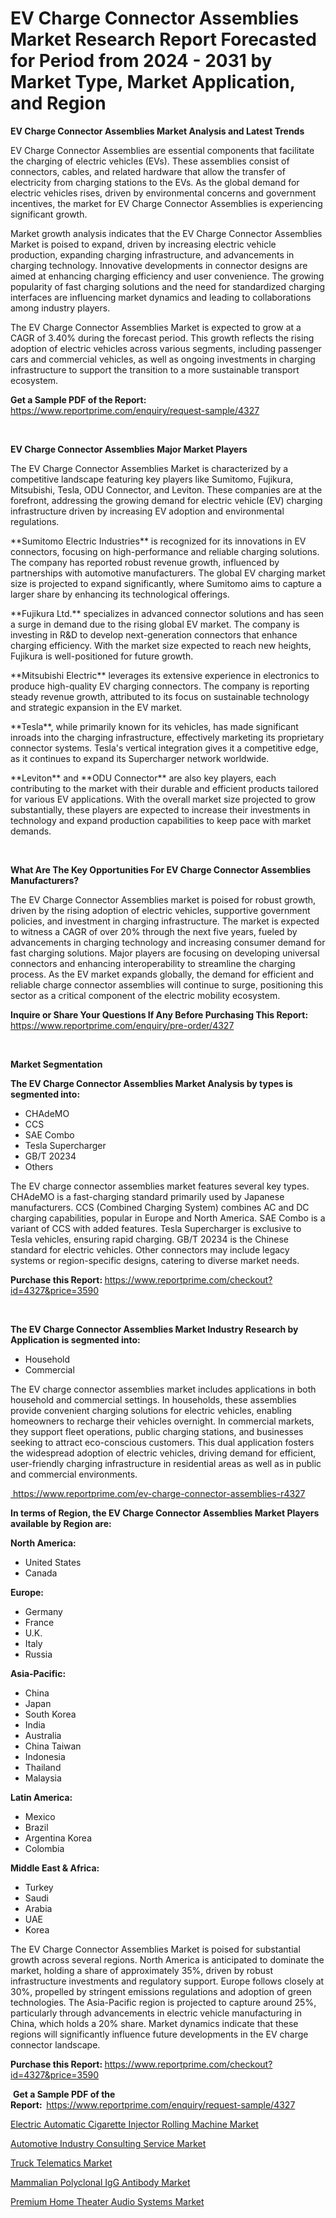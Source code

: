 <p><h1>EV Charge Connector Assemblies Market Research Report Forecasted for Period from 2024 -  2031 by Market Type, Market Application, and Region</h1></p><p><strong>EV Charge Connector Assemblies Market Analysis and Latest Trends</strong></p>
<p><p>EV Charge Connector Assemblies are essential components that facilitate the charging of electric vehicles (EVs). These assemblies consist of connectors, cables, and related hardware that allow the transfer of electricity from charging stations to the EVs. As the global demand for electric vehicles rises, driven by environmental concerns and government incentives, the market for EV Charge Connector Assemblies is experiencing significant growth.</p><p>Market growth analysis indicates that the EV Charge Connector Assemblies Market is poised to expand, driven by increasing electric vehicle production, expanding charging infrastructure, and advancements in charging technology. Innovative developments in connector designs are aimed at enhancing charging efficiency and user convenience. The growing popularity of fast charging solutions and the need for standardized charging interfaces are influencing market dynamics and leading to collaborations among industry players.</p><p>The EV Charge Connector Assemblies Market is expected to grow at a CAGR of 3.40% during the forecast period. This growth reflects the rising adoption of electric vehicles across various segments, including passenger cars and commercial vehicles, as well as ongoing investments in charging infrastructure to support the transition to a more sustainable transport ecosystem.</p></p>
<p><strong>Get a Sample PDF of the Report:&nbsp;</strong> <a href="https://www.reportprime.com/enquiry/request-sample/4327">https://www.reportprime.com/enquiry/request-sample/4327</a></p>
<p>&nbsp;</p>
<p><strong>EV Charge Connector Assemblies Major Market Players</strong></p>
<p><p>The EV Charge Connector Assemblies Market is characterized by a competitive landscape featuring key players like Sumitomo, Fujikura, Mitsubishi, Tesla, ODU Connector, and Leviton. These companies are at the forefront, addressing the growing demand for electric vehicle (EV) charging infrastructure driven by increasing EV adoption and environmental regulations.</p><p>**Sumitomo Electric Industries** is recognized for its innovations in EV connectors, focusing on high-performance and reliable charging solutions. The company has reported robust revenue growth, influenced by partnerships with automotive manufacturers. The global EV charging market size is projected to expand significantly, where Sumitomo aims to capture a larger share by enhancing its technological offerings.</p><p>**Fujikura Ltd.** specializes in advanced connector solutions and has seen a surge in demand due to the rising global EV market. The company is investing in R&D to develop next-generation connectors that enhance charging efficiency. With the market size expected to reach new heights, Fujikura is well-positioned for future growth.</p><p>**Mitsubishi Electric** leverages its extensive experience in electronics to produce high-quality EV charging connectors. The company is reporting steady revenue growth, attributed to its focus on sustainable technology and strategic expansion in the EV market.</p><p>**Tesla**, while primarily known for its vehicles, has made significant inroads into the charging infrastructure, effectively marketing its proprietary connector systems. Tesla's vertical integration gives it a competitive edge, as it continues to expand its Supercharger network worldwide.</p><p>**Leviton** and **ODU Connector** are also key players, each contributing to the market with their durable and efficient products tailored for various EV applications. With the overall market size projected to grow substantially, these players are expected to increase their investments in technology and expand production capabilities to keep pace with market demands.</p></p>
<p>&nbsp;</p>
<p><strong>What Are The Key Opportunities For EV Charge Connector Assemblies Manufacturers?</strong></p>
<p><p>The EV Charge Connector Assemblies market is poised for robust growth, driven by the rising adoption of electric vehicles, supportive government policies, and investment in charging infrastructure. The market is expected to witness a CAGR of over 20% through the next five years, fueled by advancements in charging technology and increasing consumer demand for fast charging solutions. Major players are focusing on developing universal connectors and enhancing interoperability to streamline the charging process. As the EV market expands globally, the demand for efficient and reliable charge connector assemblies will continue to surge, positioning this sector as a critical component of the electric mobility ecosystem.</p></p>
<p><strong>Inquire or Share Your Questions If Any Before Purchasing This Report:</strong> <a href="https://www.reportprime.com/enquiry/pre-order/4327">https://www.reportprime.com/enquiry/pre-order/4327</a></p>
<p>&nbsp;</p>
<p><strong>Market Segmentation</strong></p>
<p><strong>The EV Charge Connector Assemblies Market Analysis by types is segmented into:</strong></p>
<p><ul><li>CHAdeMO</li><li>CCS</li><li>SAE Combo</li><li>Tesla Supercharger</li><li>GB/T 20234</li><li>Others</li></ul></p>
<p><p>The EV charge connector assemblies market features several key types. CHAdeMO is a fast-charging standard primarily used by Japanese manufacturers. CCS (Combined Charging System) combines AC and DC charging capabilities, popular in Europe and North America. SAE Combo is a variant of CCS with added features. Tesla Supercharger is exclusive to Tesla vehicles, ensuring rapid charging. GB/T 20234 is the Chinese standard for electric vehicles. Other connectors may include legacy systems or region-specific designs, catering to diverse market needs.</p></p>
<p><strong>Purchase this Report:&nbsp;</strong><a href="https://www.reportprime.com/checkout?id=4327&price=3590">https://www.reportprime.com/checkout?id=4327&price=3590</a></p>
<p>&nbsp;</p>
<p><strong>The EV Charge Connector Assemblies Market Industry Research by Application is segmented into:</strong></p>
<p><ul><li>Household</li><li>Commercial</li></ul></p>
<p><p>The EV charge connector assemblies market includes applications in both household and commercial settings. In households, these assemblies provide convenient charging solutions for electric vehicles, enabling homeowners to recharge their vehicles overnight. In commercial markets, they support fleet operations, public charging stations, and businesses seeking to attract eco-conscious customers. This dual application fosters the widespread adoption of electric vehicles, driving demand for efficient, user-friendly charging infrastructure in residential areas as well as in public and commercial environments.</p></p>
<p><a href="https://www.reportprime.com/ev-charge-connector-assemblies-r4327">&nbsp;https://www.reportprime.com/ev-charge-connector-assemblies-r4327</a></p>
<p><strong>In terms of Region, the EV Charge Connector Assemblies Market Players available by Region are:</strong></p>
<p>
    <p> <strong> North America: </strong>
        <ul>
            <li>United States</li>
            <li>Canada</li>
        </ul>
        </p> 
    <p> <strong> Europe: </strong>
        <ul>
            <li>Germany</li>
            <li>France</li>
            <li>U.K.</li>
            <li>Italy</li>
            <li>Russia</li>
        </ul>
        </p> 
    <p> <strong> Asia-Pacific: </strong>
        <ul>
            <li>China</li>
            <li>Japan</li>
            <li>South Korea</li>
            <li>India</li>
            <li>Australia</li>
            <li>China Taiwan</li>
            <li>Indonesia</li>
            <li>Thailand</li>
            <li>Malaysia</li>
        </ul>
        </p> 
    <p> <strong> Latin America: </strong>
        <ul>
            <li>Mexico</li>
            <li>Brazil</li>
            <li>Argentina Korea</li>
            <li>Colombia</li>
        </ul>
        </p> 
    <p> <strong> Middle East & Africa: </strong>
        <ul>
            <li>Turkey</li>
            <li>Saudi</li>
            <li>Arabia</li>
            <li>UAE</li>
            <li>Korea</li>
        </ul>
    </p>
    </p>
<p><p>The EV Charge Connector Assemblies Market is poised for substantial growth across several regions. North America is anticipated to dominate the market, holding a share of approximately 35%, driven by robust infrastructure investments and regulatory support. Europe follows closely at 30%, propelled by stringent emissions regulations and adoption of green technologies. The Asia-Pacific region is projected to capture around 25%, particularly through advancements in electric vehicle manufacturing in China, which holds a 20% share. Market dynamics indicate that these regions will significantly influence future developments in the EV charge connector landscape.</p></p>
<p><strong>Purchase this Report: </strong><a href="https://www.reportprime.com/checkout?id=4327&price=3590">https://www.reportprime.com/checkout?id=4327&price=3590</a></p>
<p>&nbsp;<strong>Get a Sample PDF of the Report:&nbsp;&nbsp;</strong><a href="https://www.reportprime.com/enquiry/request-sample/4327">https://www.reportprime.com/enquiry/request-sample/4327</a></p>
<p><strong></strong></p>
<p><p><a href="https://github.com/ParvinKhatun77/Market-Research-Report-List-1/blob/main/electric-automatic-cigarette-injector-rolling-machine-market.md">Electric Automatic Cigarette Injector Rolling Machine Market</a></p><p><a href="https://issuu.com/reportprime-2/docs/automotive-industry-consulting-serv_5cc4e8d791efeb">Automotive Industry Consulting Service Market</a></p><p><a href="https://www.linkedin.com/pulse/truck-telematics-market-strategic-insights-product-evolution-guyvc?trackingId=P6Rn%2BL%2FHTXuPWfdQhekGow%3D%3D">Truck Telematics Market</a></p><p><a href="https://www.linkedin.com/pulse/mammalian-polyclonal-igg-antibody-market-industry-landscape-growth-trajectories-a9nre?trackingId=zxjPEGUES0SPY1vUBHVQpw%3D%3D">Mammalian Polyclonal IgG Antibody Market</a></p><p><a href="https://github.com/GraceTurner587/Market-Research-Report-List-1/blob/main/premium-home-theater-audio-systems-market.md">Premium Home Theater Audio Systems Market</a></p></p>